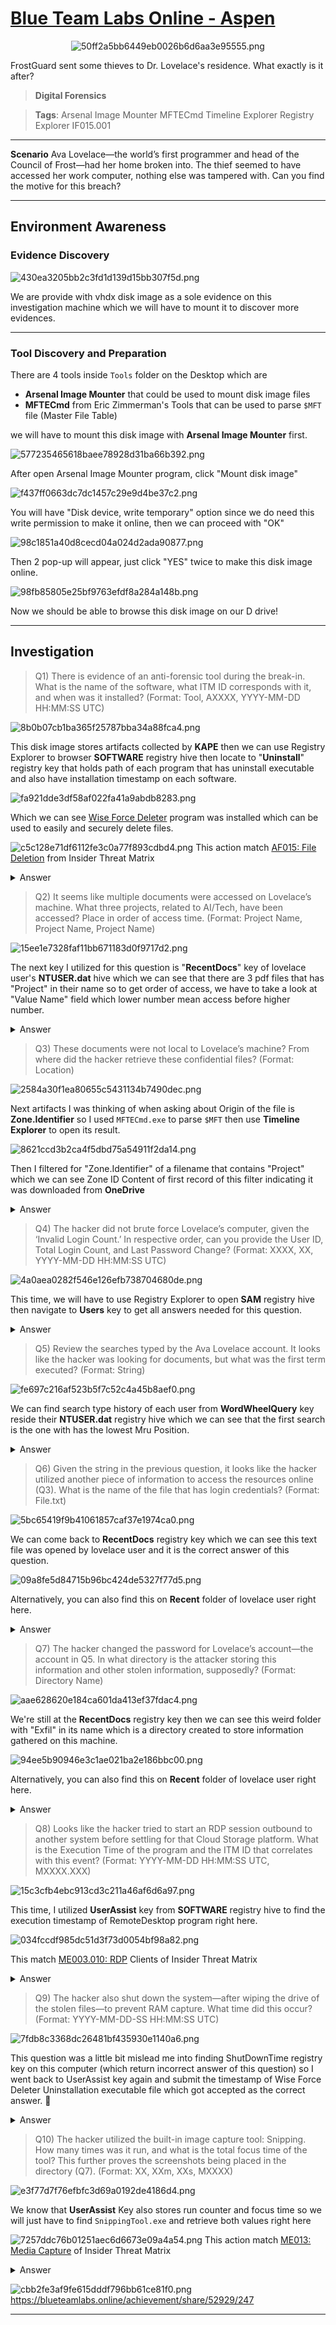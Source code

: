 # [Blue Team Labs Online - Aspen](https://blueteamlabs.online/home/investigation/aspen-fa1048174e)
<div align=center>

![50ff2a5bb6449eb0026b6d6aa3e95555.png](/resources/50ff2a5bb6449eb0026b6d6aa3e95555.png)
</div>
FrostGuard sent some thieves to Dr. Lovelace's residence. What exactly is it after?

>**Digital Forensics**

>**Tags**: Arsenal Image Mounter MFTECmd Timeline Explorer Registry Explorer IF015.001
* * *
**Scenario**
Ava Lovelace—the world’s first programmer and head of the Council of Frost—had her home broken into. The thief seemed to have accessed her work computer, nothing else was tampered with. Can you find the motive for this breach?
* * *
## Environment Awareness
### Evidence Discovery
![430ea3205bb2c3fd1d139d15bb307f5d.png](/resources/430ea3205bb2c3fd1d139d15bb307f5d.png)

We are provide with vhdx disk image as a sole evidence on this investigation machine which we will have to mount it to discover more evidences.
***
### Tool Discovery and Preparation
There are 4 tools inside `Tools` folder on the Desktop which are
- **Arsenal Image Mounter** that could be used to mount disk image files
- **MFTECmd** from Eric Zimmerman's Tools that can be used to parse `$MFT` file (Master File Table)

we will have to mount this disk image with **Arsenal Image Mounter** first.

![577235465618baee78928d31ba66b392.png](/resources/577235465618baee78928d31ba66b392.png)

After open Arsenal Image Mounter program, click "Mount disk image"

![f437ff0663dc7dc1457c29e9d4be37c2.png](/resources/f437ff0663dc7dc1457c29e9d4be37c2.png)

You will have "Disk device, write temporary" option since we do need this write permission to make it online, then we can proceed with "OK"

![98c1851a40d8cecd04a024d2ada90877.png](/resources/98c1851a40d8cecd04a024d2ada90877.png)

Then 2 pop-up will appear, just click "YES" twice to make this disk image online.

![98fb85805e25bf9763efdf8a284a148b.png](/resources/98fb85805e25bf9763efdf8a284a148b.png)

Now we should be able to browse this disk image on our D drive!
* * *
## Investigation
>Q1) There is evidence of an anti-forensic tool during the break-in. What is the name of the software, what ITM ID corresponds with it, and when was it installed? (Format: Tool, AXXXX, YYYY-MM-DD HH:MM:SS UTC)

![8b0b07cb1ba365f25787bba34a88fca4.png](/resources/8b0b07cb1ba365f25787bba34a88fca4.png)

This disk image stores artifacts collected by **KAPE** then we can use Registry Explorer to browser **SOFTWARE** registry hive then locate to "**Uninstall**" registry key that holds path of each program that has uninstall executable and also have installation timestamp on each software.

![fa921dde3df58af022fa41a9abdb8283.png](/resources/fa921dde3df58af022fa41a9abdb8283.png)

Which we can see [Wise Force Deleter](https://www.wisecleaner.com/wise-force-deleter.html) program was installed which can be used to easily and securely delete files.

![c5c128e71df6112fe3c0a77f893cdbd4.png](/resources/c5c128e71df6112fe3c0a77f893cdbd4.png)
This action match [AF015: File Deletion](https://insiderthreatmatrix.org/articles/AR5/sections/AF015) from Insider Threat Matrix

<details>
  <summary>Answer</summary>
<pre><code>Wise Force Deleter, AF015, 2024-09-26 16:38:22 UTC</code></pre>
</details>

>Q2) It seems like multiple documents were accessed on Lovelace’s machine. What three projects, related to AI/Tech, have been accessed? Place in order of access time. (Format: Project Name, Project Name, Project Name)

![15ee1e7328faf11bb671183d0f9717d2.png](/resources/15ee1e7328faf11bb671183d0f9717d2.png)

The next key I utilized for this question is "**RecentDocs**" key of lovelace user's **NTUSER.dat** hive which we can see that there are 3 pdf files that has "Project" in their name so to get order of access, we have to take a look at "Value Name" field which lower number mean access before higher number. 

<details>
  <summary>Answer</summary>
<pre><code>Project Oracle, Project Phoenix, Project Thaw</code></pre>
</details>

>Q3) These documents were not local to Lovelace’s machine? From where did the hacker retrieve these confidential files? (Format: Location)

![2584a30f1ea80655c5431134b7490dec.png](/resources/2584a30f1ea80655c5431134b7490dec.png)

Next artifacts I was thinking of when asking about Origin of the file is **Zone.Identifier** so I used `MFTECmd.exe` to parse `$MFT` then use **Timeline Explorer** to open its result.

![8621ccd3b2ca4f5dbd75a54911f2da14.png](/resources/8621ccd3b2ca4f5dbd75a54911f2da14.png)

Then I filtered for "Zone.Identifier" of a filename that contains "Project" which we can see Zone ID Content of first record of this filter indicating it was downloaded from **OneDrive**

<details>
  <summary>Answer</summary>
<pre><code>Onedrive</code></pre>
</details>

>Q4) The hacker did not brute force Lovelace’s computer, given the ‘Invalid Login Count.’ In respective order, can you provide the User ID, Total Login Count, and Last Password Change? (Format: XXXX, XX, YYYY-MM-DD HH:MM:SS UTC)

![4a0aea0282f546e126efb738704680de.png](/resources/4a0aea0282f546e126efb738704680de.png)

This time, we will have to use Registry Explorer to open **SAM** registry hive then navigate to **Users** key to get all answers needed for this question. 
<details>
  <summary>Answer</summary>
<pre><code>1010, 13, 2024-09-26 15:34:24 UTC</code></pre>
</details>

>Q5) Review the searches typed by the Ava Lovelace account. It looks like the hacker was looking for documents, but what was the first term executed? (Format: String)

![fe697c216af523b5f7c52c4a45b8aef0.png](/resources/fe697c216af523b5f7c52c4a45b8aef0.png)

We can find search type history of each user from **WordWheelQuery** key reside their **NTUSER.dat** registry hive which we can see that the first search is the one with has the lowest Mru Position.
<details>
  <summary>Answer</summary>
<pre><code>AvaLovelace@Icesend.onmicrosoft.com</code></pre>
</details>

>Q6) Given the string in the previous question, it looks like the hacker utilized another piece of information to access the resources online (Q3). What is the name of the file that has login credentials? (Format: File.txt)

![5bc65419f9b41061857caf37e1974ca0.png](/resources/5bc65419f9b41061857caf37e1974ca0.png)

We can come back to **RecentDocs** registry key which we can see this text file was opened by lovelace user and it is the correct answer of this question.

![09a8fe5d84715b96bc424de5327f77d5.png](/resources/09a8fe5d84715b96bc424de5327f77d5.png)

Alternatively, you can also find this on **Recent** folder of lovelace user right here.

<details>
  <summary>Answer</summary>
<pre><code>MSFT_Password.txt</code></pre>
</details>

>Q7) The hacker changed the password for Lovelace’s account—the account in Q5. In what directory is the attacker storing this information and other stolen information, supposedly? (Format: Directory Name)

![aae628620e184ca601da413ef37fdac4.png](/resources/aae628620e184ca601da413ef37fdac4.png)

We're still at the **RecentDocs** registry key then we can see this weird folder with "Exfil" in its name which is a directory created to store information gathered on this machine.

![94ee5b90946e3c1ae021ba2e186bbc00.png](/resources/94ee5b90946e3c1ae021ba2e186bbc00.png)

Alternatively, you can also find this on **Recent** folder of lovelace user right here.

<details>
  <summary>Answer</summary>
<pre><code>Exfil-FOI</code></pre>
</details>

>Q8) Looks like the hacker tried to start an RDP session outbound to another system before settling for that Cloud Storage platform. What is the Execution Time of the program and the ITM ID that correlates with this event? (Format: YYYY-MM-DD HH:MM:SS UTC, MXXXX.XXX)

![15c3cfb4ebc913cd3c211a46af6d6a97.png](/resources/15c3cfb4ebc913cd3c211a46af6d6a97.png)

This time, I utilized **UserAssist** key from **SOFTWARE** registry hive to find the execution timestamp of RemoteDesktop program right here.

![034fccdf985dc51d3f73d0054bf98a82.png](/resources/034fccdf985dc51d3f73d0054bf98a82.png)

This match [ME003.010: RDP](https://insiderthreatmatrix.org/articles/AR2/sections/ME003/subsections/ME003.010) Clients of Insider Threat Matrix

<details>
  <summary>Answer</summary>
<pre><code>2024-09-26 16:21:02 UTC, ME003.010</code></pre>
</details>

>Q9) The hacker also shut down the system—after wiping the drive of the stolen files—to prevent RAM capture. What time did this occur? (Format: YYYY-MM-DD-SS HH:MM:SS UTC)

![7fdb8c3368dc26481bf435930e1140a6.png](/resources/7fdb8c3368dc26481bf435930e1140a6.png)

This question was a little bit mislead me into finding ShutDownTime registry key on this computer (which return incorrect answer of this question) so I went back to UserAssist key again and submit the timestamp of Wise Force Deleter Uninstallation executable file which got accepted as the correct answer. 🤔
<details>
  <summary>Answer</summary>
<pre><code>2024-09-26 16:54:58 UTC</code></pre>
</details>

>Q10) The hacker utilized the built-in image capture tool: Snipping. How many times was it run, and what is the total focus time of the tool? This further proves the screenshots being placed in the directory (Q7). (Format: XX, XXm, XXs, MXXXX)

![e3f77d7f76efbfc3d69a0192de4186d4.png](/resources/e3f77d7f76efbfc3d69a0192de4186d4.png)

We know that **UserAssist** Key also stores run counter and focus time so we will just have to find `SnippingTool.exe` and retrieve both values right here

![7257ddc76b01251aec6d6673e09a4a54.png](/resources/7257ddc76b01251aec6d6673e09a4a54.png)
This action match [ME013: Media Capture](https://insiderthreatmatrix.org/articles/AR2/sections/ME013) of Insider Threat Matrix

<details>
  <summary>Answer</summary>
<pre><code>15, 08m, 50s, ME013</code></pre>
</details>

![cbb2fe3af9fe615dddf796bb61ce81f0.png](/resources/cbb2fe3af9fe615dddf796bb61ce81f0.png)
https://blueteamlabs.online/achievement/share/52929/247
* * *